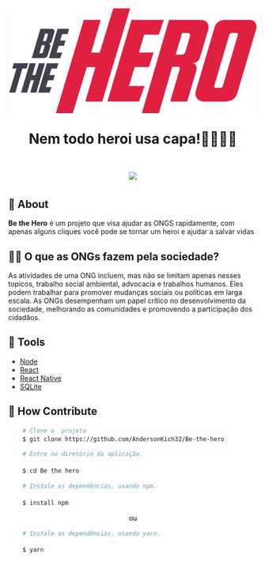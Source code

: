 <h1 align='center'>
    <img src='./frontend/src/assets/logo.svg'/>
    <p>Nem todo heroi usa capa!🦸‍♂️🦸‍♀️</p>
</h1>

<h1 align='center'>
    <img src= 'https://ik.imagekit.io/rqwarktlrc/amostra_ONx-NCnqw.png'/>
</h1>

## 🧧 About 

**Be the Hero** é um projeto que visa ajudar as ONGS rapidamente, com apenas alguns cliques você pode se tornar um heroi e ajudar a salvar vidas 

## 🦸‍♂️ O que as ONGs fazem pela sociedade?

As atividades de uma ONG incluem, mas não se limitam apenas nesses topicos, trabalho social ambiental, advocacia e trabalhos humanos. Eles podem trabalhar para promover mudanças sociais ou políticas em larga escala. As ONGs desempenham um papel crítico no desenvolvimento da sociedade, melhorando as comunidades e promovendo a participação dos cidadãos.


## 🔨 Tools

- [Node](https://nodejs.org/en/)
- [React](https://pt-br.reactjs.org/)
- [React Native](https://reactnative.dev/)
- [SQLite](https://www.sqlite.org/index.html)


## 🚀 How Contribute

```bash
    # Clone o  projeto
    $ git clone https://github.com/AndersonKich32/Be-the-hero
```

```bash
    # Entre no diretório da aplicação.

    $ cd Be the hero
```

```bash
    # Instale as dependências, usando npm.

    $ install npm
```

<p align='center'> ou </p>

```bash
    # Instale as dependências, usando yarn.

    $ yarn
```
